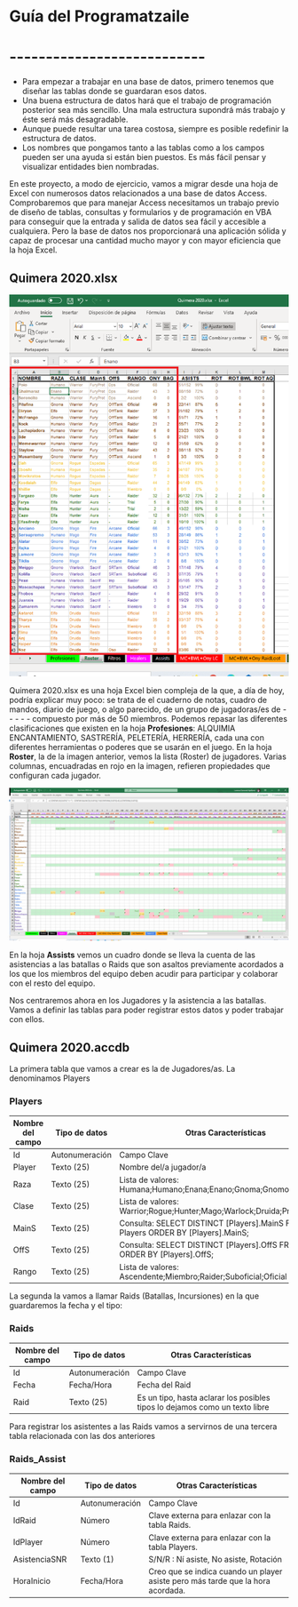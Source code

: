 # Guía del Programatzaile
# ---------------------------

* Para empezar a trabajar en una base de datos, primero tenemos que diseñar las tablas donde se guardaran esos datos.
* Una buena estructura de datos hará que el trabajo de programación posterior sea más sencillo. Una mala estructura supondrá más trabajo y éste será más desagradable.
* Aunque puede resultar una tarea costosa, siempre es posible redefinir la estructura de datos. 
* Los nombres que pongamos tanto a las tablas como a los campos pueden ser una ayuda si están bien puestos. Es más fácil pensar y visualizar entidades bien nombradas.

En este proyecto, a modo de ejercicio, vamos a migrar desde una hoja de Excel con numerosos datos relacionados a una base de datos Access. Comprobaremos que para manejar Access necesitamos un trabajo previo de diseño de tablas, consultas y formularios y de programación en VBA para conseguir que la entrada y salida de datos sea fácil y accesible a cualquiera. Pero la base de datos nos proporcionará una aplicación sólida y capaz de procesar una cantidad mucho mayor y con mayor eficiencia que la hoja Excel.

## Quimera 2020.xlsx
![Roster](/images/Roster.png)

Quimera 2020.xlsx es una hoja Excel bien compleja de la que, a día de hoy, podría explicar muy poco: se trata de el cuaderno de notas, cuadro de mandos, diario de juego, o algo parecido, de un grupo de jugadoras/es de - - - - - compuesto por más de 50 miembros. Podemos repasar las diferentes clasificaciones que existen en la hoja **Profesiones**: ALQUIMIA ENCANTAMIENTO, SASTRERÍA, PELETERÍA, HERRERÍA, cada una con diferentes herramientas o poderes que se usarán en el juego.
En la hoja **Roster**, la de la imagen anterior, vemos la lista (Roster) de jugadores. Varias columnas, encuadradas en rojo en la imagen, refieren propiedades que configuran cada jugador. 

![Assists](/images/Assists.png)

En la hoja **Assists** vemos un cuadro donde se lleva la cuenta de las asistencias a las batallas o Raids que son asaltos previamente acordados a los que los miembros del equipo deben acudir para participar y colaborar con el resto del equipo. 

Nos centraremos ahora en los Jugadores y la asistencia a las batallas. Vamos a definir las tablas para poder registrar estos datos y poder trabajar con ellos.

## Quimera 2020.accdb

La primera tabla que vamos a crear es la de Jugadores/as. La denominamos Players

### Players
Nombre del campo | Tipo de datos | Otras Características
------------ | ------------- | -------------
Id | Autonumeración | Campo Clave
Player | Texto (25) | Nombre del/a jugador/a
Raza | Texto (25) | Lista de valores: Humana;Humano;Enana;Enano;Gnoma;Gnomo;Elfa, Elfo
Clase | Texto (25) | Lista de valores: Warrior;Rogue;Hunter;Mago;Warlock;Druida;Priest;Paladin
MainS | Texto (25) | Consulta: SELECT DISTINCT [Players].MainS FROM Players ORDER BY [Players].MainS; 
OffS | Texto (25) | Consulta: SELECT DISTINCT [Players].OffS FROM Players ORDER BY [Players].OffS; 
Rango | Texto (25) | Lista de valores: Ascendente;Miembro;Raider;Suboficial;Oficial

La segunda la vamos a llamar Raids (Batallas, Incursiones) en la que guardaremos la fecha y el tipo:

### Raids
Nombre del campo | Tipo de datos | Otras Características
------------ | ------------- | -------------
Id | Autonumeración | Campo Clave
Fecha | Fecha/Hora | Fecha del Raid
Raid | Texto (25) | Es un tipo, hasta aclarar los posibles tipos lo dejamos como un texto libre

Para registrar los asistentes a las Raids vamos a servirnos de una tercera tabla relacionada con las dos anteriores

### Raids_Assist
Nombre del campo | Tipo de datos | Otras Características
------------ | ------------- | -------------
Id | Autonumeración | Campo Clave
IdRaid | Número | Clave externa para enlazar con la tabla Raids.
IdPlayer | Número | Clave externa para enlazar con la tabla Players.
AsistenciaSNR | Texto (1) | S/N/R : Ní asiste, No asiste, Rotación
HoraInicio | Fecha/Hora | Creo que se indica cuando un player asiste pero más tarde que la hora acordada.



